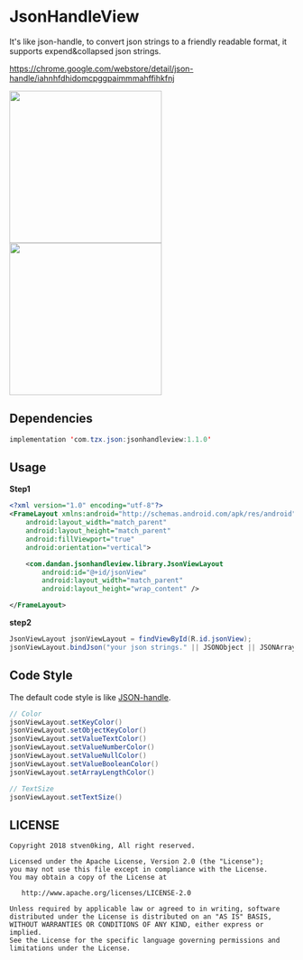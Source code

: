 # JsonHandleView
It's like json-handle, to convert json strings to a friendly readable format, it supports expend&amp;collapsed json strings.

https://chrome.google.com/webstore/detail/json-handle/iahnhfdhidomcpggpaimmmahffihkfnj

<img src="https://github.com/stven0king/JsonHandleView/blob/master/screenshots/json-handle.png?raw=true" width="270"/>

<img src="https://github.com/stven0king/JsonHandleView/blob/master/screenshots/json-handle.gif?raw=true" width="270"/>

## Dependencies

```java
implementation 'com.tzx.json:jsonhandleview:1.1.0'
```

## Usage

**Step1**

```xml
<?xml version="1.0" encoding="utf-8"?>
<FrameLayout xmlns:android="http://schemas.android.com/apk/res/android"
    android:layout_width="match_parent"
    android:layout_height="match_parent"
    android:fillViewport="true"
    android:orientation="vertical">

    <com.dandan.jsonhandleview.library.JsonViewLayout
        android:id="@+id/jsonView"
        android:layout_width="match_parent"
        android:layout_height="wrap_content" />

</FrameLayout>
```

**step2**

```java
JsonViewLayout jsonViewLayout = findViewById(R.id.jsonView);
jsonViewLayout.bindJson("your json strings." || JSONObject || JSONArray);
```

## Code Style

The default code style is like [JSON-handle](https://chrome.google.com/webstore/detail/json-handle/iahnhfdhidomcpggpaimmmahffihkfnj).

```java
// Color
jsonViewLayout.setKeyColor()
jsonViewLayout.setObjectKeyColor()
jsonViewLayout.setValueTextColor()
jsonViewLayout.setValueNumberColor()
jsonViewLayout.setValueNullColor()
jsonViewLayout.setValueBooleanColor()
jsonViewLayout.setArrayLengthColor()

// TextSize
jsonViewLayout.setTextSize()
```

## LICENSE

```lis
Copyright 2018 stven0king, All right reserved.

Licensed under the Apache License, Version 2.0 (the "License");
you may not use this file except in compliance with the License.
You may obtain a copy of the License at

   http://www.apache.org/licenses/LICENSE-2.0

Unless required by applicable law or agreed to in writing, software
distributed under the License is distributed on an "AS IS" BASIS,
WITHOUT WARRANTIES OR CONDITIONS OF ANY KIND, either express or implied.
See the License for the specific language governing permissions and
limitations under the License.
```

